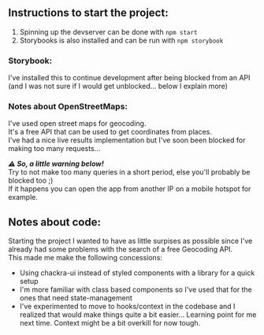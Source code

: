 ## Instructions to start the project:   
1. Spinning up the devserver can be done with `npm start`
1. Storybooks is also installed and can be run with `npm storybook`   

### Storybook:   
I've installed this to continue development after being blocked from an API (and I was not sure if I would get unblocked... below I explain more)

### Notes about OpenStreetMaps:   
I've used open street maps for geocoding.  
It's a free API that can be used to get coordinates from places.  
I've had a nice live results implementation but I've soon been blocked for making too many requests...  

_**⚠️ So, a little warning below!**_   
Try to not make too many queries in a short period, else you'll probably be blocked too ;)   
If it happens you can open the app from another IP on a mobile hotspot for example.

## Notes about code:   
Starting the project I wanted to have as little surpises as possible since I've already had some problems with the search of a free Geocoding API.  
This made me make the following concessions:
- Using chackra-ui instead of styled components with a library for a quick setup
- I'm more familiar with class based components so I've used that for the ones that need state-management
- I've experimented to move to hooks/context in the codebase and I realized that would make things quite a bit easier... Learning point for me next time. Context might be a bit overkill for now tough.
